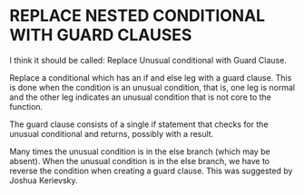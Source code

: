 # REPLACE NESTED CONDITIONAL WITH GUARD CLAUSES

I think it should be called: Replace Unusual conditional with Guard Clause.

Replace a conditional which has an if and else leg with 
a guard clause. This is done when the condition is an unusual condition, that is, one leg is normal and the other leg indicates
an unusual condition that is not core to the function.

The guard clause consists of a single if statement that
checks for the unusual conditional and returns, possibly with a result.

Many times the unusual condition is in the else branch (which may be absent). When the unusual condition is in the else branch, we have to 
reverse the condition when creating a guard clause. This was suggested by Joshua Kerievsky.